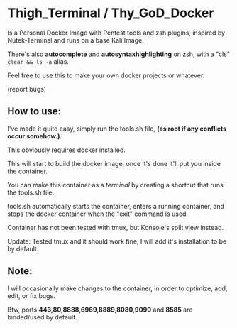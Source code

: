 # Thigh_Terminal / Thy_GoD_Docker

Is a Personal Docker Image  with Pentest tools and zsh plugins, inspired by Nutek-Terminal and runs on a base Kali Image.

There's also **autocomplete** and **autosyntaxhighlighting** on zsh, with a "cls" `clear && ls -a` alias.

Feel free to use this to make your own docker projects or whatever. 

(report bugs)

## How to use:

I've made it quite easy, simply run the tools.sh file, **(as root if any conflicts occur somehow.)**.

This obviously requires docker installed.

This will start to build the docker image, once it's done it'll put you inside the container.

You can make this container as a *terminal* by creating a shortcut that runs the tools.sh file.

tools.sh automatically starts the container, enters a running container, and stops the docker container when the "exit" command is used.

Container has not been tested with tmux, but Konsole's split view instead.

Update: Tested tmux and it should work fine, I will add it's installation to be by default.

## Note: 

I will occasionally make changes to the container, in order to optimize, add, edit, or fix bugs.

Btw, ports **443,80,8888,6969,8889,8080,9090** and **8585** are binded/used by default.
